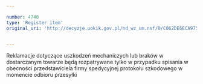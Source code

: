 ```yaml
---

number: 4740
type: 'Register item'
original_uri: 'http://decyzje.uokik.gov.pl/nd_wz_um.nsf/0/C062DE6ECA9757A9C1257B750028086A?OpenDocument'


---
```


Reklamacje dotyczące uszkodzeń mechaniczych lub braków w dostarczanym towarze będą rozpatrywane tylko w przypadku spisania w obecności przedstawiciela firmy spedycyjnej protokołu szkodowego w momencie odbioru przesyłki
